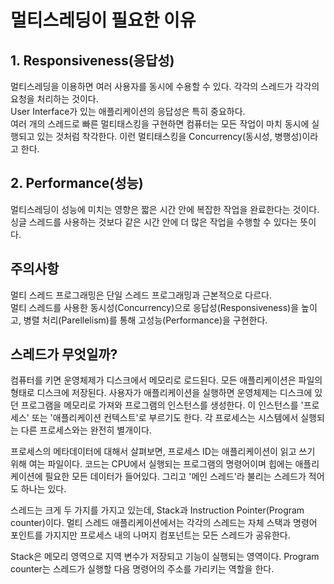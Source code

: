 # 멀티스레딩이 필요한 이유
## 1. Responsiveness(응답성)
멀티스레딩을 이용하면 여러 사용자를 동시에 수용할 수 있다. 각각의 스레드가 각각의 요청을 처리하는 것이다.  
User Interface가 있는 애플리케이션의 응답성은 특히 중요하다.  
여러 개의 스레드로 빠른 멀티태스킹을 구현하면 컴퓨터는 모든 작업이 마치 동시에 실행되고 있는 것처럼 착각한다. 이런 멀티태스킹을 Concurrency(동시성, 병행성)이라고 한다.
## 2. Performance(성능)
멀티스레딩이 성능에 미치는 영향은 짧은 시간 안에 복잡한 작업을 완료한다는 것이다. 싱글 스레드를 사용하는 것보다 같은 시간 안에 더 많은 작업을 수행할 수 있다는 뜻이다.  
  
## 주의사항
멀티 스레드 프로그래밍은 단일 스레드 프로그래밍과 근본적으로 다르다.  
멀티 스레드를 사용한 동시성(Concurrency)으로 응답성(Responsiveness)을 높이고, 병렬 처리(Parellelism)를 통해 고성능(Performance)을 구현한다.
  
## 스레드가 무엇일까? 
컴퓨터를 키면 운영체제가 디스크에서 메모리로 로드된다. 모든 애플리케이션은 파일의 형태로 디스크에 저장된다. 사용자가 애플리케이션을 실행하면 운영체제는 디스크에 있던 프로그램을 메모리로 가져와 프로그램의 인스턴스를 생성한다. 이 인스턴스를 '프로세스' 또는 '애플리케이션 컨텍스트'로 부르기도 한다. 각 프로세스는 시스템에서 실행되는 다른 프로세스와는 완전히 별개이다.  
  
프로세스의 메타데이터에 대해서 살펴보면, 프로세스 ID는 애플리케이션이 읽고 쓰기 위해 여는 파일이다. 코드는 CPU에서 실행되는 프로그램의 명령어이며 힙에는 애플리케이션에 필요한 모든 데이터가 들어있다. 그리고 '메인 스레드'라 불리는 스레드가 적어도 하나는 있다.  
  
스레드는 크게 두 가지를 가지고 있는데, Stack과 Instruction Pointer(Program counter)이다. 멀티 스레드 애플리케이션에서는 각각의 스레드는 자체 스택과 명령어 포인트를 가지지만 프로세스 내의 나머지 컴포넌트는 모든 스레드가 공유한다.  
  
Stack은 메모리 영역으로 지역 변수가 저장되고 기능이 실행되는 영역이다. Program counter는 스레드가 실행할 다음 명령어의 주소를 가리키는 역할을 한다.  